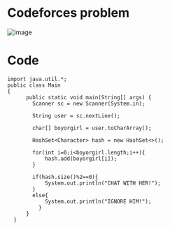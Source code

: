 # Codeforces problem

![image](https://github.com/shruti3032/Learning/assets/78202217/d7d073da-ae51-428d-9bae-c5724253f998)


# Code

	import java.util.*; 
    public class Main
    {
          public static void main(String[] args) {
      		Scanner sc = new Scanner(System.in);

      		String user = sc.nextLine();
      		
      		char[] boyorgirl = user.toCharArray();
      		
      		HashSet<Character> hash = new HashSet<>();
      		
      		for(int i=0;i<boyorgirl.length;i++){
      		    hash.add(boyorgirl[i]);
      		}
      		
      		if(hash.size()%2==0){
      		    System.out.println("CHAT WITH HER!");
      		}
      		else{
      		    System.out.println("IGNORE HIM!");
	    	  }
	      }
      }
